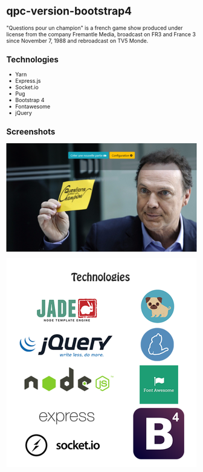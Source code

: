 # qpc-version-bootstrap4
"Questions pour un champion" is a french game show produced under license from the company Fremantle Media, broadcast on FR3 and France 3 since November 7, 1988 and rebroadcast on TV5 Monde.

## Technologies
- Yarn
- Express.js
- Socket.io
- Pug
- Bootstrap 4
- Fontawesome
- jQuery

## Screenshots
![Screenshot](https://raw.githubusercontent.com/sayfessyd/qpc-version-bootstrap4/master/Screenshot.png)

![Technologies](https://raw.githubusercontent.com/sayfessyd/qpc-version-bootstrap4/master/Technologies.png)


